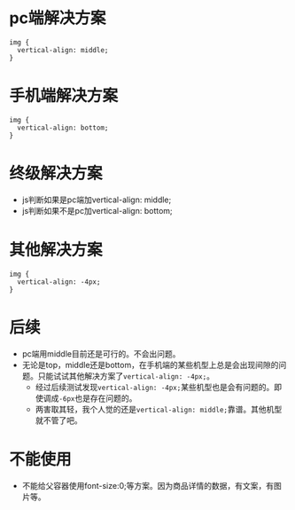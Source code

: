 # pc端解决方案
```
img {
  vertical-align: middle;
}
```
# 手机端解决方案
```
img {
  vertical-align: bottom;
}
```
# 终级解决方案
* js判断如果是pc端加vertical-align: middle;
* js判断如果不是pc加vertical-align: bottom;
# 其他解决方案
```
img {
  vertical-align: -4px;
}
```

# 后续
* pc端用middle目前还是可行的。不会出问题。
* 无论是top，middle还是bottom，在手机端的某些机型上总是会出现间隙的问题。只能试试其他解决方案了```vertical-align: -4px;```。
    - 经过后续测试发现```vertical-align: -4px;```某些机型也是会有问题的。即使调成```-6px```也是存在问题的。
    - 两害取其轻，我个人觉的还是```vertical-align: middle;```靠谱。其他机型就不管了吧。

# 不能使用
* 不能给父容器使用font-size:0;等方案。因为商品详情的数据，有文案，有图片等。

